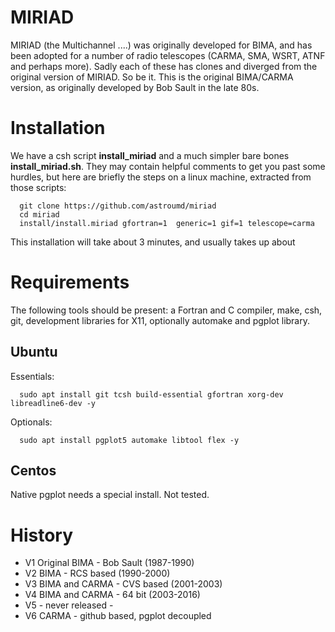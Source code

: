 #  MIRIAD

MIRIAD (the Multichannel ....) was originally developed for BIMA, and
has been adopted for a number of radio telescopes (CARMA, SMA, WSRT,
ATNF and perhaps more).  Sadly each of these has clones and diverged
from the original version of MIRIAD.  So be it.  This is the original
BIMA/CARMA version, as originally developed by Bob Sault in the late
80s. 



# Installation

We have a csh script **install_miriad** and a much simpler bare bones
**install_miriad.sh**. They may contain helpful comments to get you
past some hurdles, but here are briefly the steps on a linux machine,
extracted from those scripts:

      git clone https://github.com/astroumd/miriad
      cd miriad
      install/install.miriad gfortran=1  generic=1 gif=1 telescope=carma

This installation will take about 3 minutes, and usually takes up about 

# Requirements

The following tools should be present:  a Fortran and C compiler, make,
csh, git, development libraries for X11, optionally automake and pgplot library.

## Ubuntu

Essentials:

      sudo apt install git tcsh build-essential gfortran xorg-dev libreadline6-dev -y

Optionals:

      sudo apt install pgplot5 automake libtool flex -y

## Centos

Native pgplot needs a special install. Not tested.

# History

* V1 Original BIMA - Bob Sault (1987-1990)
* V2 BIMA - RCS based (1990-2000)
* V3 BIMA and CARMA - CVS based (2001-2003)
* V4 BIMA and CARMA - 64 bit  (2003-2016)
* V5 - never released -
* V6 CARMA - github based, pgplot decoupled
